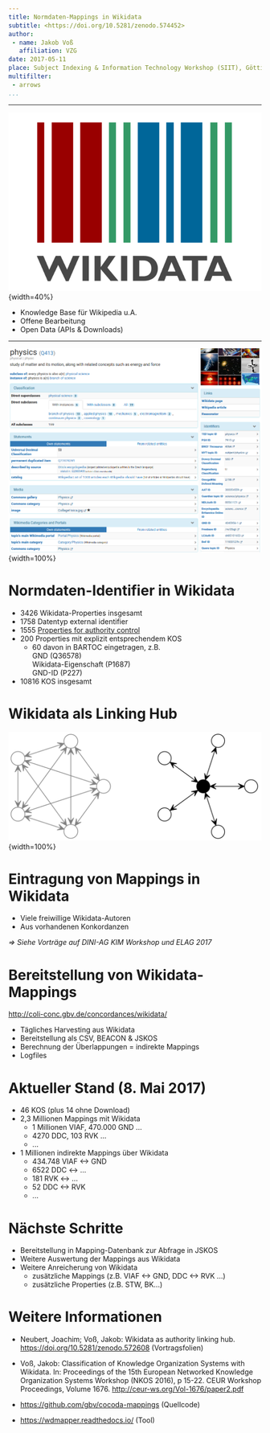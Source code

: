 ```yaml
---
title: Normdaten-Mappings in Wikidata
subtitle: <https://doi.org/10.5281/zenodo.574452>
author:
 - name: Jakob Voß
   affiliation: VZG
date: 2017-05-11
place: Subject Indexing & Information Technology Workshop (SIIT), Göttingen
multifilter:
 - arrows
...
```


---

![](wikidata.png){width=40%}

* Knowledge Base für Wikipedia u.A.
* Offene Bearbeitung
* Open Data (APIs & Downloads)

---

![](Q413.png){width=100%}

# Normdaten-Identifier in Wikidata

* 3426 Wikidata-Properties insgesamt
* 1758 Datentyp external identifier
* 1555 [Properties for authority control](https://www.wikidata.org/wiki/Q18614948)
* 200 Properties mit explizit entsprechendem KOS
    * 60 davon in BARTOC eingetragen, z.B.\
      GND (Q36578)\
      Wikidata-Eigenschaft (P1687)\
      GND-ID (P227)
* 10816 KOS insgesamt

# Wikidata als Linking Hub

![](hub.png){width=100%}

# Eintragung von Mappings in Wikidata

* Viele freiwillige Wikidata-Autoren
* Aus vorhandenen Konkordanzen

*=> Siehe Vorträge auf DINI-AG KIM Workshop und ELAG 2017*

# Bereitstellung von Wikidata-Mappings

<http://coli-conc.gbv.de/concordances/wikidata/>

* Tägliches Harvesting aus Wikidata
* Bereitstellung als CSV, BEACON & JSKOS
* Berechnung der Überlappungen = indirekte Mappings
* Logfiles

# Aktueller Stand (8. Mai 2017)

* 46 KOS (plus 14 ohne Download)
* 2,3 Millionen Mappings mit Wikidata
    * 1 Millionen VIAF, 470.000 GND ...
    * 4270 DDC, 103 RVK ...
    * ...
* 1 Millionen indirekte Mappings über Wikidata
    * 434.748 VIAF <-> GND
    * 6522 DDC <-> ...
    * 181 RVK <-> ...
    * 52 DDC <-> RVK 
    * ...

# Nächste Schritte

* Bereitstellung in Mapping-Datenbank zur Abfrage in JSKOS
* Weitere Auswertung der Mappings aus Wikidata
* Weitere Anreicherung von Wikidata
    * zusätzliche Mappings (z.B. VIAF <-> GND, DDC <-> RVK ...)
    * zusätzliche Properties (z.B. STW, BK...)
   
# Weitere Informationen

* Neubert, Joachim; Voß, Jakob: Wikidata as authority linking hub. <https://doi.org/10.5281/zenodo.572608> (Vortragsfolien)

* Voß, Jakob: Classification of Knowledge Organization Systems with Wikidata. In: Proceedings of the 15th European Networked Knowledge Organization Systems Workshop (NKOS 2016), p 15-22. CEUR Workshop Proceedings, Volume 1676. <http://ceur-ws.org/Vol-1676/paper2.pdf>

* <https://github.com/gbv/cocoda-mappings> (Quellcode)

* <https://wdmapper.readthedocs.io/> (Tool)
